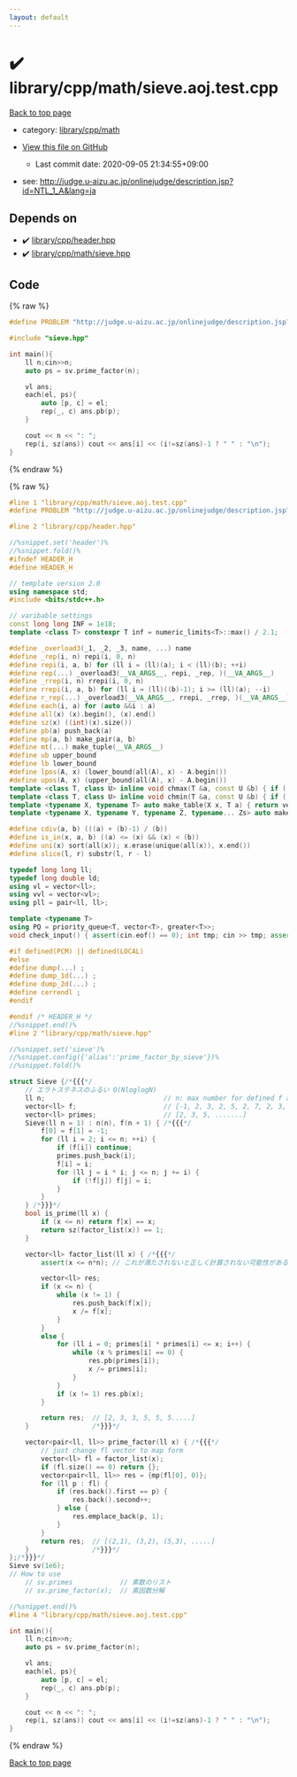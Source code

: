 ```yaml
---
layout: default
---
```


<!-- mathjax config similar to math.stackexchange -->
<script type="text/javascript" async
  src="https://cdnjs.cloudflare.com/ajax/libs/mathjax/2.7.5/MathJax.js?config=TeX-MML-AM_CHTML">
</script>
<script type="text/x-mathjax-config">
  MathJax.Hub.Config({
    TeX: { equationNumbers: { autoNumber: "AMS" }},
    tex2jax: {
      inlineMath: [ ['$','$'] ],
      processEscapes: true
    },
    "HTML-CSS": { matchFontHeight: false },
    displayAlign: "left",
    displayIndent: "2em"
  });
</script>

<script type="text/javascript" src="https://cdnjs.cloudflare.com/ajax/libs/jquery/3.4.1/jquery.min.js"></script>
<script src="https://cdn.jsdelivr.net/npm/jquery-balloon-js@1.1.2/jquery.balloon.min.js" integrity="sha256-ZEYs9VrgAeNuPvs15E39OsyOJaIkXEEt10fzxJ20+2I=" crossorigin="anonymous"></script>
<script type="text/javascript" src="../../../../assets/js/copy-button.js"></script>
<link rel="stylesheet" href="../../../../assets/css/copy-button.css" />


# :heavy_check_mark: library/cpp/math/sieve.aoj.test.cpp

<a href="../../../../index.html">Back to top page</a>

* category: <a href="../../../../index.html#38e8a99339d0d505d14feb619e0537d8">library/cpp/math</a>
* <a href="{{ site.github.repository_url }}/blob/master/library/cpp/math/sieve.aoj.test.cpp">View this file on GitHub</a>
    - Last commit date: 2020-09-05 21:34:55+09:00


* see: <a href="http://judge.u-aizu.ac.jp/onlinejudge/description.jsp?id=NTL_1_A&lang=ja">http://judge.u-aizu.ac.jp/onlinejudge/description.jsp?id=NTL_1_A&lang=ja</a>


## Depends on

* :heavy_check_mark: <a href="../../../../library/library/cpp/header.hpp.html">library/cpp/header.hpp</a>
* :heavy_check_mark: <a href="../../../../library/library/cpp/math/sieve.hpp.html">library/cpp/math/sieve.hpp</a>


## Code

<a id="unbundled"></a>
{% raw %}
```cpp
#define PROBLEM "http://judge.u-aizu.ac.jp/onlinejudge/description.jsp?id=NTL_1_A&lang=ja"

#include "sieve.hpp"

int main(){
    ll n;cin>>n;
    auto ps = sv.prime_factor(n);

    vl ans;
    each(el, ps){
        auto [p, c] = el;
        rep(_, c) ans.pb(p);
    }

    cout << n << ": ";
    rep(i, sz(ans)) cout << ans[i] << (i!=sz(ans)-1 ? " " : "\n");
}

```
{% endraw %}

<a id="bundled"></a>
{% raw %}
```cpp
#line 1 "library/cpp/math/sieve.aoj.test.cpp"
#define PROBLEM "http://judge.u-aizu.ac.jp/onlinejudge/description.jsp?id=NTL_1_A&lang=ja"

#line 2 "library/cpp/header.hpp"

//%snippet.set('header')%
//%snippet.fold()%
#ifndef HEADER_H
#define HEADER_H

// template version 2.0
using namespace std;
#include <bits/stdc++.h>

// varibable settings
const long long INF = 1e18;
template <class T> constexpr T inf = numeric_limits<T>::max() / 2.1;

#define _overload3(_1, _2, _3, name, ...) name
#define _rep(i, n) repi(i, 0, n)
#define repi(i, a, b) for (ll i = (ll)(a); i < (ll)(b); ++i)
#define rep(...) _overload3(__VA_ARGS__, repi, _rep, )(__VA_ARGS__)
#define _rrep(i, n) rrepi(i, 0, n)
#define rrepi(i, a, b) for (ll i = (ll)((b)-1); i >= (ll)(a); --i)
#define r_rep(...) _overload3(__VA_ARGS__, rrepi, _rrep, )(__VA_ARGS__)
#define each(i, a) for (auto &&i : a)
#define all(x) (x).begin(), (x).end()
#define sz(x) ((int)(x).size())
#define pb(a) push_back(a)
#define mp(a, b) make_pair(a, b)
#define mt(...) make_tuple(__VA_ARGS__)
#define ub upper_bound
#define lb lower_bound
#define lpos(A, x) (lower_bound(all(A), x) - A.begin())
#define upos(A, x) (upper_bound(all(A), x) - A.begin())
template <class T, class U> inline void chmax(T &a, const U &b) { if ((a) < (b)) (a) = (b); }
template <class T, class U> inline void chmin(T &a, const U &b) { if ((a) > (b)) (a) = (b); }
template <typename X, typename T> auto make_table(X x, T a) { return vector<T>(x, a); }
template <typename X, typename Y, typename Z, typename... Zs> auto make_table(X x, Y y, Z z, Zs... zs) { auto cont = make_table(y, z, zs...); return vector<decltype(cont)>(x, cont); }

#define cdiv(a, b) (((a) + (b)-1) / (b))
#define is_in(x, a, b) ((a) <= (x) && (x) < (b))
#define uni(x) sort(all(x)); x.erase(unique(all(x)), x.end())
#define slice(l, r) substr(l, r - l)

typedef long long ll;
typedef long double ld;
using vl = vector<ll>;
using vvl = vector<vl>;
using pll = pair<ll, ll>;

template <typename T>
using PQ = priority_queue<T, vector<T>, greater<T>>;
void check_input() { assert(cin.eof() == 0); int tmp; cin >> tmp; assert(cin.eof() == 1); }

#if defined(PCM) || defined(LOCAL)
#else
#define dump(...) ;
#define dump_1d(...) ;
#define dump_2d(...) ;
#define cerrendl ;
#endif

#endif /* HEADER_H */
//%snippet.end()%
#line 2 "library/cpp/math/sieve.hpp"

//%snippet.set('sieve')%
//%snippet.config({'alias':'prime_factor_by_sieve'})%
//%snippet.fold()%

struct Sieve {/*{{{*/
    // エラトステネスのふるい O(NloglogN)
    ll n;                              // n: max number for defined f and primes
    vector<ll> f;                      // [-1, 2, 3, 2, 5, 2, 7, 2, 3, ....]
    vector<ll> primes;                 // [2, 3, 5, .......]
    Sieve(ll n = 1) : n(n), f(n + 1) { /*{{{*/
        f[0] = f[1] = -1;
        for (ll i = 2; i <= n; ++i) {
            if (f[i]) continue;
            primes.push_back(i);
            f[i] = i;
            for (ll j = i * i; j <= n; j += i) {
                if (!f[j]) f[j] = i;
            }
        }
    } /*}}}*/
    bool is_prime(ll x) {
        if (x <= n) return f[x] == x; 
        return sz(factor_list(x)) == 1;
    }

    vector<ll> factor_list(ll x) { /*{{{*/
        assert(x <= n*n); // これが満たされないと正しく計算されない可能性がある。

        vector<ll> res;
        if (x <= n) {
            while (x != 1) {
                res.push_back(f[x]);
                x /= f[x];
            }
        }
        else {
            for (ll i = 0; primes[i] * primes[i] <= x; i++) {
                while (x % primes[i] == 0) {
                    res.pb(primes[i]);
                    x /= primes[i];
                }
            }
            if (x != 1) res.pb(x);
        }

        return res;  // [2, 3, 3, 5, 5, 5.....]
    }                /*}}}*/

    vector<pair<ll, ll>> prime_factor(ll x) { /*{{{*/
        // just change fl vector to map form
        vector<ll> fl = factor_list(x);
        if (fl.size() == 0) return {};
        vector<pair<ll, ll>> res = {mp(fl[0], 0)};
        for (ll p : fl) {
            if (res.back().first == p) {
                res.back().second++;
            } else {
                res.emplace_back(p, 1);
            }
        }
        return res;  // [(2,1), (3,2), (5,3), .....]
    }                /*}}}*/
};/*}}}*/
Sieve sv(1e6);
// How to use
    // sv.primes            // 素数のリスト
    // sv.prime_factor(x);  // 素因数分解

//%snippet.end()%
#line 4 "library/cpp/math/sieve.aoj.test.cpp"

int main(){
    ll n;cin>>n;
    auto ps = sv.prime_factor(n);

    vl ans;
    each(el, ps){
        auto [p, c] = el;
        rep(_, c) ans.pb(p);
    }

    cout << n << ": ";
    rep(i, sz(ans)) cout << ans[i] << (i!=sz(ans)-1 ? " " : "\n");
}

```
{% endraw %}

<a href="../../../../index.html">Back to top page</a>


